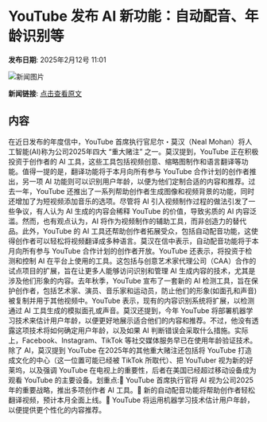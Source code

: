 # YouTube 发布 AI 新功能：自动配音、年龄识别等

**发布日期**: 2025年2月12号 11:01

![新闻图片](https://upload.chinaz.com/2025/0212/6387495484787598552008411.png)

**新闻链接**: [点击查看原文](https://www.aibase.com/zh/news/15288)

## 内容

在近日发布的年度信中，YouTube 首席执行官尼尔・莫汉（Neal Mohan）将人工智能(AI)称为公司2025年四大 “重大赌注” 之一。莫汉提到，YouTube 正在积极投资于创作者的 AI 工具，这些工具包括视频创意、缩略图制作和语言翻译等功能。值得一提的是，翻译功能将于本月向所有参与 YouTube 合作计划的创作者推出，另一项 AI 功能则可以识别用户年龄，以便为他们定制合适的内容和推荐。过去一年，YouTube 还推出了一系列帮助创作者生成图像和视频背景的功能，同时还增加了为短视频添加音乐的选项。尽管将 AI 引入视频制作过程的做法引发了一些争议，有人认为 AI 生成的内容会稀释 YouTube 的价值，导致劣质的 AI 内容泛滥。然而，也有观点认为，AI 将作为视频制作的辅助工具，而非创造力的替代品。此外，YouTube 的 AI 工具还帮助创作者拓展受众，包括自动配音功能，这使得创作者可以轻松将视频翻译成多种语言。莫汉在信中表示，自动配音功能将于本月向所有参与 YouTube 合作计划的创作者开放。YouTube 还表示，将投资于检测和控制 AI 在平台上使用的工具。这包括与创意艺术家代理公司（CAA）合作的试点项目的扩展，旨在让更多人能够访问识别和管理 AI 生成内容的技术，尤其是涉及他们形象的内容。去年秋季，YouTube 宣布了一套新的 AI 检测工具，旨在保护创作者，包括艺术家、演员、音乐家和运动员，防止他们的形象(如面孔和声音)被复制并用于其他视频中。YouTube 表示，现有的内容识别系统将扩展，以检测通过 AI 工具生成的模拟面孔或声音。莫汉还提到，今年 YouTube 将部署机器学习技术来估计用户年龄，以便更好地展示适合他们的内容和推荐。不过，他没有透露这项技术将如何确定用户年龄，以及如果 AI 判断错误会采取什么措施。实际上，Facebook、Instagram、TikTok 等社交媒体服务早已在使用年龄验证技术。除了 AI，莫汉提到 YouTube 在2025年的其他重大赌注还包括将 YouTube 打造成文化的中心（这一位置可能已经被 TikTok 所取代）、把 YouTuber 视为新的好莱坞，以及强调 YouTube 在电视上的重要性，后者在美国已经超过移动设备成为观看 YouTube 的主要设备。划重点:🌟 YouTube 首席执行官将 AI 视为公司2025年的重要战略，推出多项创作者 AI 工具。🎤 新的自动配音功能将帮助创作者轻松翻译视频，预计本月全面上线。👶 YouTube 将运用机器学习技术估计用户年龄，以便提供更个性化的内容推荐。
